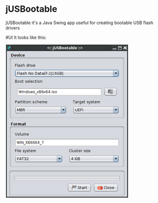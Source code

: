 # jUSBootable
jUSBootable it's a Java Swing app useful for creating bootable USB flash drivers

#UI
It looks like this:

![alt text](https://github.com/git-danutdruta/jUSBootable/blob/master/static/ss.png)